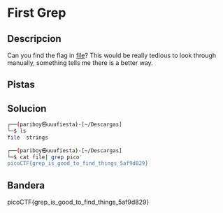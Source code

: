 
# First Grep
## Descripcion
Can you find the flag in [file](https://jupiter.challenges.picoctf.org/static/515f19f3612bfd97cd3f0c0ba32bd864/file)? This would be really tedious to look through manually, something tells me there is a better way.
## Pistas

## Solucion
``` bash
┌──(pariboy㉿uuufiesta)-[~/Descargas]
└─$ ls
file  strings
                                                                                
┌──(pariboy㉿uuufiesta)-[~/Descargas]
└─$ cat file| grep pico'        
picoCTF{grep_is_good_to_find_things_5af9d829}
```
## Bandera
picoCTF{grep_is_good_to_find_things_5af9d829}